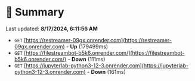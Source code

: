 # 📖 Summary
Last updated: **8/17/2024, 6:11:56 AM**

- `GET` [https://restreamer-09gx.onrender.com](https://restreamer-09gx.onrender.com) - **Up** (179499ms)
- `GET` [https://filestreambot-b5k6.onrender.com/](https://filestreambot-b5k6.onrender.com/) - **Down** (111ms)
- `GET` [https://jupyterlab-python3-12-3.onrender.com](https://jupyterlab-python3-12-3.onrender.com) - **Down** (161ms)
